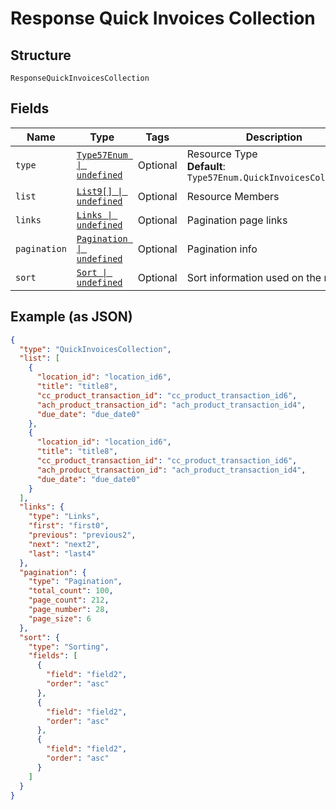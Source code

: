 
# Response Quick Invoices Collection

## Structure

`ResponseQuickInvoicesCollection`

## Fields

| Name | Type | Tags | Description |
|  --- | --- | --- | --- |
| `type` | [`Type57Enum \| undefined`](../../doc/models/type-57-enum.md) | Optional | Resource Type<br>**Default**: `Type57Enum.QuickInvoicesCollection` |
| `list` | [`List9[] \| undefined`](../../doc/models/list-9.md) | Optional | Resource Members |
| `links` | [`Links \| undefined`](../../doc/models/links.md) | Optional | Pagination page links |
| `pagination` | [`Pagination \| undefined`](../../doc/models/pagination.md) | Optional | Pagination info |
| `sort` | [`Sort \| undefined`](../../doc/models/sort.md) | Optional | Sort information used on the results |

## Example (as JSON)

```json
{
  "type": "QuickInvoicesCollection",
  "list": [
    {
      "location_id": "location_id6",
      "title": "title8",
      "cc_product_transaction_id": "cc_product_transaction_id6",
      "ach_product_transaction_id": "ach_product_transaction_id4",
      "due_date": "due_date0"
    },
    {
      "location_id": "location_id6",
      "title": "title8",
      "cc_product_transaction_id": "cc_product_transaction_id6",
      "ach_product_transaction_id": "ach_product_transaction_id4",
      "due_date": "due_date0"
    }
  ],
  "links": {
    "type": "Links",
    "first": "first0",
    "previous": "previous2",
    "next": "next2",
    "last": "last4"
  },
  "pagination": {
    "type": "Pagination",
    "total_count": 100,
    "page_count": 212,
    "page_number": 28,
    "page_size": 6
  },
  "sort": {
    "type": "Sorting",
    "fields": [
      {
        "field": "field2",
        "order": "asc"
      },
      {
        "field": "field2",
        "order": "asc"
      },
      {
        "field": "field2",
        "order": "asc"
      }
    ]
  }
}
```

